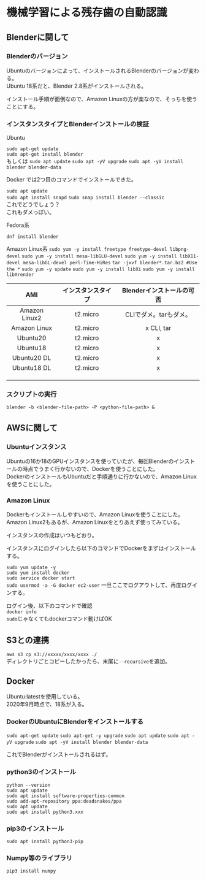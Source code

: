 # 機械学習による残存歯の自動認識

## Blenderに関して

### Blenderのバージョン

Ubuntuのバージョンによって、インストールされるBlenderのバージョンが変わる。  
Ubuntu 18系だと、Blender 2.8系がインストールされる。  

インストール手順が面倒なので、Amazon Linuxの方が楽なので、そっちを使うことにする。

### インスタンスタイプとBlenderインストールの検証

Ubuntu  

`sudo apt-get update`  
`sudo apt-get install blender`  
もしくは
`sudo apt update`
`sudo apt -yV upgrade`
`sudo apt -yV install blender blender-data`  

Docker では2つ目のコマンドでインストールできた。

`sudo apt update`  
`sudo apt install snapd`
`sudo snap install blender --classic`  
これでどうでしょう？  
これもダメっぽい。

Fedora系  

`dnf install blender`

Amazon Linux系
`sudo yum -y install freetype freetype-devel libpng-devel`
`sudo yum -y install mesa-libGLU-devel`
`sudo yum -y install libX11-devel mesa-libGL-devel perl-Time-HiRes`
`tar -jxvf blender*.tar.bz2 #Use the *`
`sudo yum -y update`
`sudo yum -y install libXi`
`sudo yum -y install libXrender`

| AMI | インスタンスタイプ | Blenderインストールの可否 |
| :-: | :-: | :-: |
| Amazon Linux2 | t2.micro | CLIでダメ。tarもダメ。 |
| Amazon Linux | t2.micro | x CLI, tar |
| Ubuntu20 | t2.micro | x |
| Ubuntu18 | t2.micro | x |
| Ubuntu20 DL | t2.micro | x |
| Ubuntu18 DL | t2.micro | x |
|  |  |  |
|  |  |  |
|  |  |  |


### スクリプトの実行

`blender -b <blender-file-path> -P <python-file-path> &`

## AWSに関して

### Ubuntuインスタンス

Ubuntuの16か18のGPUインスタンスを使っていたが、毎回Blenderのインストールの時点でうまく行かないので、Dockerを使うことにした。  
DockerのインストールもUbuntuだと手順通りに行かないので、Amazon Linuxを使うことにした。

### Amazon Linux

Dockerもインストールしやすいので、Amazon Linuxを使うことにした。  
Amazon Linux2もあるが、Amazon Linuxをとりあえず使ってみている。

インスタンスの作成はいつもどおり。

インスタンスにログインしたら以下のコマンドでDockerをまずはインストールする。

`sudo yum update -y`  
`sudo yum install docker`  
`sudo service docker start`  
`sudo usermod -a -G docker ec2-user`
一旦ここでログアウトして、再度ログインする。

ログイン後、以下のコマンドで確認  
`docker info`  
`sudo`じゃなくてもdockerコマンド動けばOK

## S3との連携

`aws s3 cp s3://xxxxx/xxxx/xxxx ./`  
ディレクトリごとコピーしたかったら、末尾に`--recursive`を追加。

## Docker

Ubuntu:latestを使用している。  
2020年9月時点で、18系が入る。

### DockerのUbuntuにBlenderをインストールする

`sudo apt-get update`
`sudo apt-get -y upgrade`
`sudo apt update`
`sudo apt -yV upgrade`
`sudo apt -yV install blender blender-data`

これでBlenderがインストールされるはず。

### python3のインストール

`python --version`  
`sudo apt update`  
`sudo apt install software-properties-common`  
`sudo add-apt-repository ppa:deadsnakes/ppa`  
`sudo apt update`  
`sudo apt install python3.xxx`

### pip3のインストール

`sudo apt install python3-pip`

### Numpy等のライブラリ

`pip3 install numpy`

